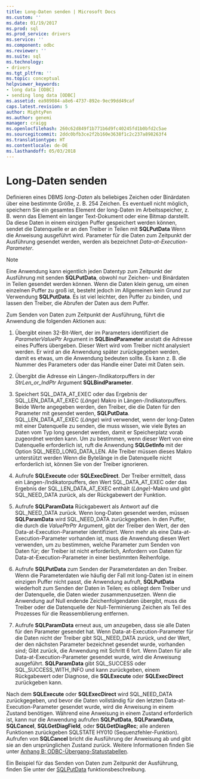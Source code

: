 ```yaml
---
title: Long-Daten senden | Microsoft Docs
ms.custom: ''
ms.date: 01/19/2017
ms.prod: sql
ms.prod_service: drivers
ms.service: ''
ms.component: odbc
ms.reviewer: ''
ms.suite: sql
ms.technology:
- drivers
ms.tgt_pltfrm: ''
ms.topic: conceptual
helpviewer_keywords:
- long data [ODBC]
- sending long data [ODBC]
ms.assetid: ea989084-a8e6-4737-892e-9ec99dd49caf
caps.latest.revision: 5
author: MightyPen
ms.author: genemi
manager: craigg
ms.openlocfilehash: 260c62d849f1b771b6d9fc40245fd1b0bfd2c5ae
ms.sourcegitcommit: 2ddc0bfb3ce2f2b160e3638f1c2c237a898263f4
ms.translationtype: HT
ms.contentlocale: de-DE
ms.lasthandoff: 05/03/2018
---
```

# <a name="sending-long-data"></a>Long-Daten senden
Definieren eines DBMS *long-Daten* als beliebiges Zeichen oder Binärdaten über eine bestimmte Größe, z. B. 254 Zeichen. Es eventuell nicht möglich, speichern Sie ein gesamtes Element der long-Daten im Arbeitsspeicher, z. B. wenn das Element ein langer Text-Dokument oder eine Bitmap darstellt. Da diese Daten in einem einzigen Puffer gespeichert werden können, sendet die Datenquelle er an den Treiber in Teilen mit **SQLPutData** Wenn die Anweisung ausgeführt wird. Parameter für die Daten zum Zeitpunkt der Ausführung gesendet werden, werden als bezeichnet *Data-at-Execution-Parameter*.  
  
> [!NOTE]  
>  Eine Anwendung kann eigentlich jeden Datentyp zum Zeitpunkt der Ausführung mit senden **SQLPutData**, obwohl nur Zeichen- und Binärdaten in Teilen gesendet werden können. Wenn die Daten klein genug, um einen einzelnen Puffer zu groß ist, besteht jedoch im Allgemeinen kein Grund zur Verwendung **SQLPutData**. Es ist viel leichter, den Puffer zu binden, und lassen den Treiber, die Abrufen der Daten aus dem Puffer.  
  
 Zum Senden von Daten zum Zeitpunkt der Ausführung, führt die Anwendung die folgenden Aktionen aus:  
  
1.  Übergibt einen 32-Bit-Wert, der im Parameters identifiziert die *ParameterValuePtr* Argument in **SQLBindParameter** anstatt die Adresse eines Puffers übergeben. Dieser Wert wird vom Treiber nicht analysiert werden. Er wird an die Anwendung später zurückgegeben werden, damit es etwas, um die Anwendung bedeuten sollte. Es kann z. B. die Nummer des Parameters oder das Handle einer Datei mit Daten sein.  
  
2.  Übergibt die Adresse ein Längen-/Indikatorpuffers in der *StrLen_or_IndPtr* Argument **SQLBindParameter**.  
  
3.  Speichert SQL_DATA_AT_EXEC oder das Ergebnis der SQL_LEN_DATA_AT_EXEC (*Länge*) Makro in Längen-/Indikatorpuffers. Beide Werte angegeben werden, den Treiber, die die Daten für den Parameter mit gesendet werden, **SQLPutData**. SQL_LEN_DATA_AT_EXEC (*Länge*) wird verwendet, wenn der long-Daten mit einer Datenquelle zu senden, die muss wissen, wie viele Bytes an Daten vom Typ long gesendet werden, damit er Speicherplatz vorab zugeordnet werden kann. Um zu bestimmen, wenn dieser Wert von eine Datenquelle erforderlich ist, ruft die Anwendung **SQLGetInfo** mit der Option SQL_NEED_LONG_DATA_LEN. Alle Treiber müssen dieses Makro unterstützt werden Wenn die Bytelänge in die Datenquelle nicht erforderlich ist, können Sie von der Treiber ignorieren.  
  
4.  Aufrufe **SQLExecute** oder **SQLExecDirect**. Der Treiber ermittelt, dass ein Längen-/Indikatorpuffers, den Wert SQL_DATA_AT_EXEC oder das Ergebnis der SQL_LEN_DATA_AT_EXEC enthält (*Länge*)-Makro und gibt SQL_NEED_DATA zurück, als der Rückgabewert der Funktion.  
  
5.  Aufrufe **SQLParamData** Rückgabewert als Antwort auf die SQL_NEED_DATA zurück. Wenn long-Daten gesendet werden, müssen **SQLParamData** wird SQL_NEED_DATA zurückgegeben. In den Puffer, die durch die *ValuePtrPtr* Argument, gibt der Treiber den Wert, der den Data-at-Execution-Parameter identifiziert. Wenn mehr als eine Data-at-Execution-Parameter vorhanden ist, muss die Anwendung diesen Wert verwenden, um zu bestimmen, welche Parameter zum Senden von Daten für; der Treiber ist nicht erforderlich, Anfordern von Daten für Data-at-Execution-Parameter in einer bestimmten Reihenfolge.  
  
6.  Aufrufe **SQLPutData** zum Senden der Parameterdaten an den Treiber. Wenn die Parameterdaten wie häufig der Fall mit long-Daten ist in einem einzigen Puffer nicht passt, die Anwendung aufruft, **SQLPutData** wiederholt zum Senden der Daten in Teilen; es obliegt dem Treiber und der Datenquelle, die Daten wieder zusammenzusetzen. Wenn die Anwendung auf Null endende Zeichenfolgendaten übergibt, muss die Treiber oder die Datenquelle der Null-Terminierung Zeichen als Teil des Prozesses für die Reassemblierung entfernen.  
  
7.  Aufrufe **SQLParamData** erneut aus, um anzugeben, dass sie alle Daten für den Parameter gesendet hat. Wenn Data-at-Execution-Parameter für die Daten nicht der Treiber gibt SQL_NEED_DATA zurück, und der Wert, der den nächsten Parameter bezeichnet gesendet wurde, vorhanden sind; Gibt zurück, die Anwendung mit Schritt 6 fort. Wenn Daten für alle Data-at-Execution-Parameter gesendet wurde, wird die Anweisung ausgeführt. **SQLParamData** gibt SQL_SUCCESS oder SQL_SUCCESS_WITH_INFO und kann zurückgeben, einem Rückgabewert oder Diagnose, die **SQLExecute** oder **SQLExecDirect** zurückgeben kann.  
  
 Nach dem **SQLExecute** oder **SQLExecDirect** wird SQL_NEED_DATA zurückgegeben, und bevor die Daten vollständig für den letzten Data-at-Execution-Parameter gesendet wurde, wird die Anweisung in einem Zustand benötigen. Während eine Anweisung in einem Zustand erforderlich ist, kann nur die Anwendung aufrufen **SQLPutData**, **SQLParamData**, **SQLCancel**, **SQLGetDiagField**, oder **SQLGetDiagRec**; alle anderen Funktionen zurückgeben SQLSTATE HY010 (Sequenzfehler-Funktion). Aufrufen von **SQLCancel** bricht die Ausführung der Anweisung ab und gibt sie an den ursprünglichen Zustand zurück. Weitere Informationen finden Sie unter [Anhang B: ODBC-Übergang-Statustabellen](../../../odbc/reference/appendixes/appendix-b-odbc-state-transition-tables.md).  
  
 Ein Beispiel für das Senden von Daten zum Zeitpunkt der Ausführung, finden Sie unter der [SQLPutData](../../../odbc/reference/syntax/sqlputdata-function.md) funktionsbeschreibung.
